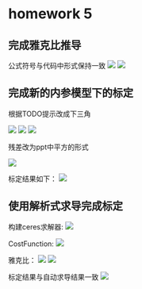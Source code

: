 # homework 5


## 完成雅克比推导

公式符号与代码中形式保持一致
<img src="img/1.1.jpg"> 
<img src="img/1.2.jpg"> 

## 完成新的内参模型下的标定
根据TODO提示改成下三角

<img src="img/2.1.png"> 
<img src="img/2.2.png"> 
<img src="img/2.3.png"> 

残差改为ppt中平方的形式

<img src="img/2.4.png">

标定结果如下：
<img src="img/2.5.png"> 

##  使用解析式求导完成标定
构建ceres求解器:
<img src="img/3.1.png"> 

CostFunction:
<img src="img/3.2.png"> 

雅克比：
<img src="img/3.3.png"> 
<img src="img/3.4.png"> 

标定结果与自动求导结果一致
<img src="img/3.5.png"> 

